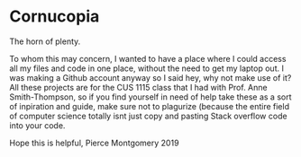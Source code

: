 # Cornucopia
The horn of plenty.


To whom this may concern,
I wanted to have a place where I could access all my files and code in one place, 
without the need to get my laptop out. I was making a Github account anyway so I 
said hey, why not make use of it? All these projects are for the CUS 1115 class
that I had with Prof. Anne Smith-Thompson, so if you find yourself in need of help
take these as a sort of inpiration and guide, make sure not to plagurize (because
the entire field of computer science totally isnt just copy and pasting Stack 
overflow code into your code. 

Hope this is helpful,
Pierce Montgomery 2019
